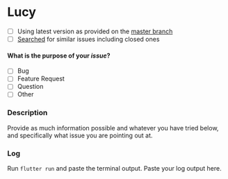 # Lucy
- [ ] Using latest version as provided on the [master branch](https://github.com/dewanshrawat15/Erbos/tree/master)
- [ ] [Searched](https://github.com/dewanshrawat15/Erbos/issues?utf8=%E2%9C%93&q=is%3Aissue) for similar issues including closed ones

#### What is the purpose of your *issue*?
- [ ] Bug
- [ ] Feature Request
- [ ] Question
- [ ] Other

### Description
Provide as much information possible and whatever you have tried below, and specifically what issue you are pointing out at.

### Log
Run ``` flutter run ``` and paste the terminal output. Paste your log output here.
